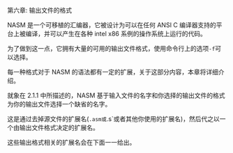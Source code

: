 第六章: 输出文件的格式

NASM 是一个可移植的汇编器，它被设计为可以在任何 ANSI C 编译器支持的平台上被编译，并可以产生在各种 intel x86 系例的操作系统上运行的代码。

为了做到这一点，它拥有大量的可用的输出文件格式，使用命令行上的选项`-f`可以选择。

每一种格式对于 NASM 的语法都有一定的扩展，关于这部分内容，本章将详细介绍。

就象在 2.1.1 中所描述的，NASM 基于输入文件的名字和你选择的输出文件的格式为你的输出文件选择一个缺省的名字。

这是通过去掉源文件的扩展名(`.asm或`.s`或者其他你使用的扩展名)，然后代之以一个由输出文件格式决定的扩展名。

这些输出格式相关的扩展名会在下面一一给出。
